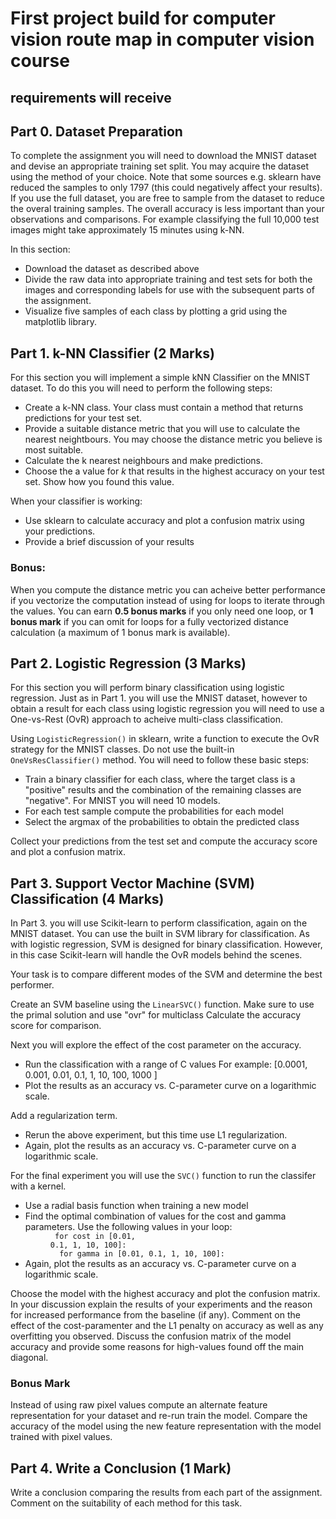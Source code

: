 # First project build for computer vision route map in computer vision course
## requirements will receive

## Part 0. Dataset Preparation
To complete the assignment you will need to download the MNIST dataset and devise an appropriate training set split. You may acquire the dataset using the method of your choice. Note that some sources e.g. sklearn have reduced the samples to only 1797 (this could negatively affect your results). If you use the full dataset, you are free to sample from the dataset to reduce the overal training samples. The overall accuracy is less important than your  observations and comparisons. For example classifying the full 10,000 test images might take approximately 15 minutes using k-NN.

In this section:
<ul>
<li>Download the dataset as described above</li>
<li>Divide the raw data into appropriate training and test sets for both the images and corresponding labels for use with the subsequent parts of the assignment.</li>
<li>Visualize five samples of each class by plotting a grid using the matplotlib library.</li>
</ul>


## Part 1. k-NN Classifier (2 Marks)
For this section you will implement a simple kNN Classifier on the MNIST dataset. To do this you will need to perform the following steps:
- Create a k-NN class. Your class must contain a method that returns predictions for your test set.
- Provide a suitable distance metric that you will use to calculate the nearest neightbours. You may choose the distance metric you believe is most suitable.
- Calculate the k nearest neighbours and make predictions.
- Choose the a value for _k_ that results in the highest accuracy on your test set. Show how you found this value.

When your classifier is working:
- Use sklearn to calculate accuracy and plot a confusion matrix using your predictions.
- Provide a brief discussion of your results

### Bonus:

When you compute the distance metric you can acheive better performance if you vectorize the computation instead of using for loops to iterate through the values. You can earn __0.5 bonus marks__ if you only need one loop, or __1 bonus mark__ if you can omit for loops for a fully vectorized distance calculation (a maximum of 1 bonus mark is available).


## Part 2. Logistic Regression (3 Marks)

For this section you will perform binary classification using logistic regression. Just as in Part 1. you will use the MNIST dataset, however to obtain a result for each class using logistic regression you will need to use a One-vs-Rest (OvR) approach to acheive multi-class classification. 

Using ```LogisticRegression()``` in sklearn, write a function to execute the OvR strategy for the MNIST classes. Do not use the built-in ```OneVsResClassifier()``` method. You will need to follow these basic steps:
- Train a binary classifier for each class, where the target class is a "positive" results and the combination of the remaining classes are "negative". For MNIST you will need 10 models.
- For each test sample compute the probabilities for each model
- Select the argmax of the probabilities to obtain the predicted class

Collect your predictions from the test set and compute the accuracy score and plot a confusion matrix.



## Part 3. Support Vector Machine (SVM) Classification (4 Marks)

In Part 3. you will use Scikit-learn to perform classification, again on the MNIST dataset. You can use the built in SVM library for classification. As with logistic regression, SVM is designed for binary classification. However, in this case Scikit-learn will handle the OvR models behind the scenes.

Your task is to compare different modes of the SVM and determine the best performer. 

Create an SVM baseline using the <code>LinearSVC()</code> function. Make sure to use the primal solution and use "ovr" for multiclass Calculate the accuracy score for comparison.

Next you will explore the effect of the cost parameter on the accuracy.
    <ul>
    <li>Run the classification with a range of C values For example: [0.0001, 0.001, 0.01, 0.1, 1, 10, 100, 1000 ]</li>
    <li>Plot the results as an accuracy vs. C-parameter curve on a logarithmic scale.</li>
    </ul>

Add a regularization term.
    <ul>
    <li>Rerun the above experiment, but this time use L1 regularization.</li>
    <li>Again, plot the results as an accuracy vs. C-parameter curve on a logarithmic scale.</li>
    </ul>

For the final experiment you will use the ```SVC()``` function to run the classifer with a kernel.
    <ul>
    <li>Use a radial basis function when training a new model</li>
    <li>Find the optimal combination of values for the cost and gamma parameters. Use the following values in your loop:<br/>
        <div style="margin-left:40px"><code>
        for cost in [0.01, 0.1, 1, 10, 100]:<br/>
        &emsp;for gamma in [0.01, 0.1, 1, 10, 100]:
        </code></div>
    </li>
    <li>Again, plot the results as an accuracy vs. C-parameter curve on a logarithmic scale.</li>
    </ul>


Choose the model with the highest accuracy and plot the confusion matrix. In your discussion explain the results of your experiments and the reason for increased performance from the baseline (if any). Comment on the effect of the cost-paramenter and the L1 penalty on accuracy as well as any overfitting you observed. Discuss the confusion matrix of the model accuracy and provide some reasons for high-values found off the main diagonal.

### Bonus Mark
Instead of using raw pixel values compute an alternate feature representation for your dataset and re-run train the model. Compare the accuracy of the model using the new feature representation with the model trained with pixel values.

## Part 4. Write a Conclusion (1 Mark)

Write a conclusion comparing the results from each part of the assignment. Comment on the suitability of each method for this task.
